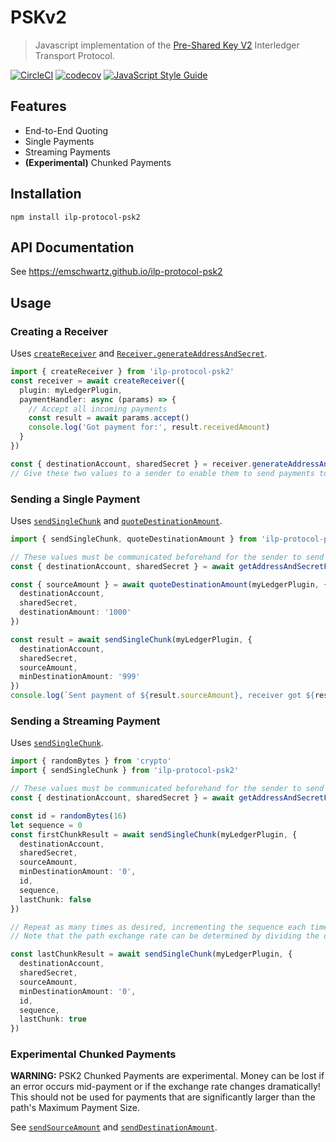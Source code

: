 # PSKv2
> Javascript implementation of the [Pre-Shared Key V2](https://github.com/interledger/rfcs/pull/351) Interledger Transport Protocol.

[![CircleCI](https://circleci.com/gh/emschwartz/ilp-protocol-psk2.svg?style=shield)](https://circleci.com/gh/emschwartz/ilp-protocol-psk2)
[![codecov](https://codecov.io/gh/emschwartz/ilp-protocol-psk2/branch/master/graph/badge.svg)](https://codecov.io/gh/emschwartz/ilp-protocol-psk2)
[![JavaScript Style Guide](https://img.shields.io/badge/code_style-standard-brightgreen.svg)](https://standardjs.com)

## Features

- End-to-End Quoting
- Single Payments
- Streaming Payments
- **(Experimental)** Chunked Payments

## Installation

```shell
npm install ilp-protocol-psk2
```

## API Documentation

See https://emschwartz.github.io/ilp-protocol-psk2

## Usage

### Creating a Receiver

Uses [`createReceiver`](https://emschwartz.github.io/ilp-protocol-psk2/modules/_receiver_.html#createreceiver) and [`Receiver.generateAddressAndSecret`](https://emschwartz.github.io/ilp-protocol-psk2/classes/_receiver_.receiver.html#generateaddressandsecret).

```typescript
import { createReceiver } from 'ilp-protocol-psk2'
const receiver = await createReceiver({
  plugin: myLedgerPlugin,
  paymentHandler: async (params) => {
    // Accept all incoming payments
    const result = await params.accept()
    console.log('Got payment for:', result.receivedAmount)
  }
})

const { destinationAccount, sharedSecret } = receiver.generateAddressAndSecret()
// Give these two values to a sender to enable them to send payments to this Receiver
```

### Sending a Single Payment

Uses [`sendSingleChunk`](https://emschwartz.github.io/ilp-protocol-psk2/modules/_sender_.html#sendsinglechunk) and [`quoteDestinationAmount`](https://emschwartz.github.io/ilp-protocol-psk2/modules/_sender_.html#quotedestinationamount).

```typescript
import { sendSingleChunk, quoteDestinationAmount } from 'ilp-protocol-psk2'

// These values must be communicated beforehand for the sender to send a payment
const { destinationAccount, sharedSecret } = await getAddressAndSecretFromReceiver()

const { sourceAmount } = await quoteDestinationAmount(myLedgerPlugin, {
  destinationAccount,
  sharedSecret,
  destinationAmount: '1000'
})

const result = await sendSingleChunk(myLedgerPlugin, {
  destinationAccount,
  sharedSecret,
  sourceAmount,
  minDestinationAmount: '999'
})
console.log(`Sent payment of ${result.sourceAmount}, receiver got ${result.destinationAmount}`)
```

### Sending a Streaming Payment

Uses [`sendSingleChunk`](https://emschwartz.github.io/ilp-protocol-psk2/modules/_sender_.html#sendsinglechunk).

```typescript
import { randomBytes } from 'crypto'
import { sendSingleChunk } from 'ilp-protocol-psk2'

// These values must be communicated beforehand for the sender to send a payment
const { destinationAccount, sharedSecret } = await getAddressAndSecretFromReceiver()

const id = randomBytes(16)
let sequence = 0
const firstChunkResult = await sendSingleChunk(myLedgerPlugin, {
  destinationAccount,
  sharedSecret,
  sourceAmount,
  minDestinationAmount: '0',
  id,
  sequence,
  lastChunk: false
})

// Repeat as many times as desired, incrementing the sequence each time
// Note that the path exchange rate can be determined by dividing the destination amount returned by the chunk amount sent

const lastChunkResult = await sendSingleChunk(myLedgerPlugin, {
  destinationAccount,
  sharedSecret,
  sourceAmount,
  minDestinationAmount: '0',
  id,
  sequence,
  lastChunk: true
})
```

### Experimental Chunked Payments

**WARNING:** PSK2 Chunked Payments are experimental. Money can be lost if an error occurs mid-payment or if the exchange rate changes dramatically! This should not be used for payments that are significantly larger than the path's Maximum Payment Size.

See [`sendSourceAmount`](https://emschwartz.github.io/ilp-protocol-psk2/modules/_sender_.html#sendsourceamount) and [`sendDestinationAmount`](https://emschwartz.github.io/ilp-protocol-psk2/modules/_sender_.html#senddestinationamount).